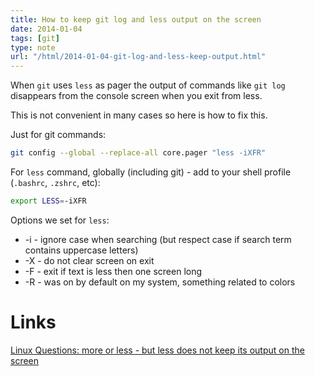 ```yaml
---
title: How to keep git log and less output on the screen
date: 2014-01-04
tags: [git]
type: note
url: "/html/2014-01-04-git-log-and-less-keep-output.html"
---
```


When `git` uses `less` as pager the output of commands like `git log` disappears from the console screen when you exit from less.

This is not convenient in many cases so here is how to fix this.

Just for git commands:

```bash
git config --global --replace-all core.pager "less -iXFR"
```

For `less` command, globally (including git) - add to your shell profile (`.bashrc`, `.zshrc`, etc):

```bash
export LESS=-iXFR
```

<!-- more -->

Options we set for `less`:

* -i - ignore case when searching (but respect case if search term contains uppercase letters)
* -X - do not clear screen on exit
* -F - exit if text is less then one screen long
* -R - was on by default on my system, something related to colors

Links
============================================
[Linux Questions: more or less - but less does not keep its output on the screen](http://www.linuxquestions.org/questions/linux-software-2/more-or-less-but-less-does-not-keep-its-output-on-the-screen-938187/)
